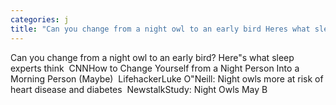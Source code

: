 ```yaml
---
categories: j
title: "Can you change from a night owl to an early bird Heres what sleep experts think  CNN"
---
```

Can you change from a night owl to an early bird? Here"s what sleep experts think&nbsp;&nbsp;CNNHow to Change Yourself from a Night Person Into a Morning Person (Maybe)&nbsp;&nbsp;LifehackerLuke O"Neill: Night owls more at risk of heart disease and diabetes&nbsp;&nbsp;NewstalkStudy: Night Owls May B